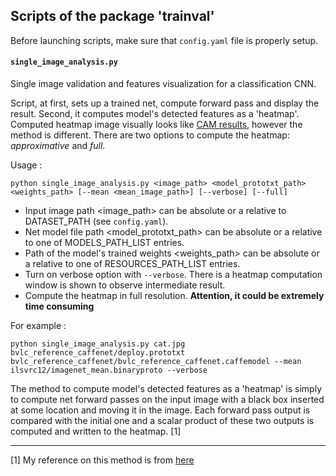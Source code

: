 ## Scripts of the package 'trainval'

Before launching scripts, make sure that `config.yaml` file is properly setup.

####  `single_image_analysis.py` 

Single image validation and features visualization for a classification CNN.

Script, at first, sets up a trained net, compute forward pass and display the result. Second, it computes model's detected features as a 'heatmap'. Computed heatmap image visually looks like [CAM results](https://github.com/metalbubble/CAM), however the method is different. There are two options to compute the heatmap: *approximative* and *full*.

Usage :
```
python single_image_analysis.py <image_path> <model_prototxt_path> <weights_path> [--mean <mean_image_path>] [--verbose] [--full]
```
- Input image path <image_path> can be absolute or a relative to DATASET_PATH (see `config.yaml`).
- Net model file path <model_prototxt_path> can be absolute or a relative to one of MODELS_PATH_LIST entries.
- Path of the model's trained weights <weights_path> can be absolute or a relative to one of RESOURCES_PATH_LIST entries.
- Turn on verbose option with `--verbose`. There is a heatmap computation window is shown to observe intermediate result.
- Compute the heatmap in full resolution. **Attention, it could be extremely time consuming**


For example :

```
python single_image_analysis.py cat.jpg bvlc_reference_caffenet/deploy.prototxt bvlc_reference_caffenet/bvlc_reference_caffenet.caffemodel --mean ilsvrc12/imagenet_mean.binaryproto --verbose
```

The method to compute model's detected features as a 'heatmap' is simply to compute net forward passes on the input image with a black box inserted at some location and moving it in the image. Each forward pass output is compared with the initial one and a scalar product of these two outputs is computed and written to the heatmap. [1]



___

[1] My reference on this method is from [here](https://habrahabr.ru/post/307078/)
